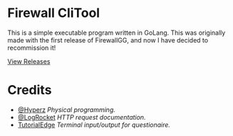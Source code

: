# Firewall CliTool
This is a simple executable program written in GoLang. This was originally made with the first release of FirewallGG, and now I have decided to recommission it!

[View Releases](https://github.com/Itz-Hyperz/firewallgg/releases)

# Credits
- [@Hyperz](https://hyperz.net) *Physical programming.*
- [@LogRocket](https://blog.logrocket.com/making-http-requests-in-go/) *HTTP request documentation.*
- [TutorialEdge](https://tutorialedge.net/golang/reading-console-input-golang/) *Terminal input/output for questionaire.*

